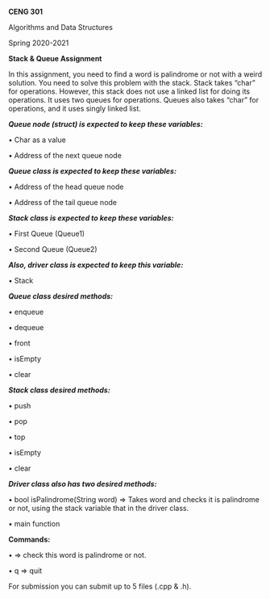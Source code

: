**CENG 301**

Algorithms and Data Structures

Spring 2020-2021

**Stack & Queue Assignment**

In this assignment, you need to find a word is palindrome or not with a weird solution. You need to
solve this problem with the stack. Stack takes “char” for operations. However, this stack does not use a
linked list for doing its operations. It uses two queues for operations. Queues also takes “char” for
operations, and it uses singly linked list.

***Queue node (struct) is expected to keep these variables:***

• Char as a value

• Address of the next queue node

***Queue class is expected to keep these variables:***

• Address of the head queue node

• Address of the tail queue node

***Stack class is expected to keep these variables:***

• First Queue (Queue1)

• Second Queue (Queue2)

***Also, driver class is expected to keep this variable:***

• Stack

***Queue class desired methods:***

• enqueue

• dequeue

• front

• isEmpty

• clear

***Stack class desired methods:***

• push

• pop

• top

• isEmpty

• clear

***Driver class also has two desired methods:***

• bool isPalindrome(String word) => Takes word and checks it is palindrome or not, using the stack
variable that in the driver class.

• main function

**Commands:**

• <word> => check this word is palindrome or not.
  
• q => quit

For submission you can submit up to 5 files (.cpp & .h).














